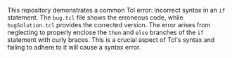 This repository demonstrates a common Tcl error: incorrect syntax in an `if` statement. The `bug.tcl` file shows the erroneous code, while `bugSolution.tcl` provides the corrected version.  The error arises from neglecting to properly enclose the `then` and `else` branches of the `if` statement with curly braces. This is a crucial aspect of Tcl's syntax and failing to adhere to it will cause a syntax error.